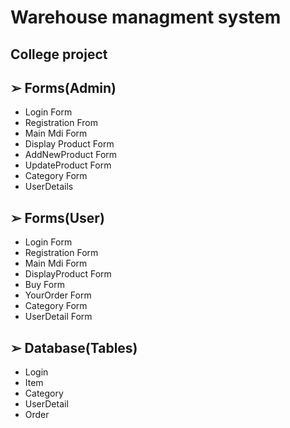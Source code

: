 # Warehouse managment system 

## College project

## ➢ Forms(Admin)
* Login Form
* Registration From
* Main Mdi Form
* Display Product Form
* AddNewProduct Form
* UpdateProduct Form
* Category Form
* UserDetails
## ➢ Forms(User)
* Login Form
* Registration Form
* Main Mdi Form
* DisplayProduct Form
* Buy Form
* YourOrder Form
* Category Form
* UserDetail Form
## ➢ Database(Tables)
* Login
* Item
* Category
* UserDetail
* Order
